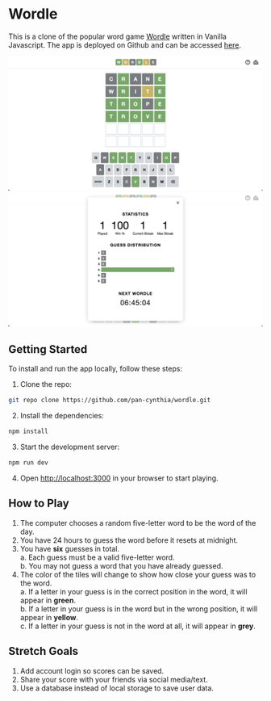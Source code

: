 # Wordle

This is a clone of the popular word game [Wordle](https://www.nytimes.com/games/wordle/index.html) written in Vanilla Javascript. The app is deployed on Github and can be accessed [here](https://pan-cynthia.github.io/wordle/).

![Wordle](./images/finished_game.png)
![Statistics](./images/stats.png)

## Getting Started

To install and run the app locally, follow these steps:

1. Clone the repo:

```bash
git repo clone https://github.com/pan-cynthia/wordle.git
```

2. Install the dependencies:

```bash
npm install
```

3. Start the development server:

```bash
npm run dev
```

4. Open [http://localhost:3000](http://localhost:3000) in your browser to start playing.

## How to Play

1. The computer chooses a random five-letter word to be the word of the day.
2. You have 24 hours to guess the word before it resets at midnight.
3. You have **six** guesses in total.  
a. Each guess must be a valid five-letter word.  
b. You may not guess a word that you have already guessed.
4. The color of the tiles will change to show how close your guess was to the word.  
a. If a letter in your guess is in the correct position in the word, it will appear in **green**.  
b. If a letter in your guess is in the word but in the wrong position, it will appear in **yellow**.  
c. If a letter in your guess is not in the word at all, it will appear in **grey**.

## Stretch Goals

1. Add account login so scores can be saved.
2. Share your score with your friends via social media/text.
3. Use a database instead of local storage to save user data.
